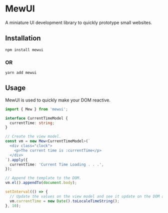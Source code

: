 # MewUI

A miniature UI development library to quickly prototype small websites.

## Installation

```shell
npm install mewui
```

### OR

```shell
yarn add mewui
```

## Usage

MewUI is used to quickly make your DOM reactive.

```typescript
import { Mew } from 'mewui';

interface CurrentTimeModel {
  currentTime: string;
}

// Create the view model.
const vm = new Mew<CurrentTimeModel>(`
  <div class="clock">
    <p>The current time is :currentTime</p>
  </div>
`).apply({
  currentTime: 'Current Time Loading . . .',
});

// Append the template to the DOM.
vm.el().appendTo(document.body);

setInterval(() => {
  // Update the values on the view model and see it update on the DOM automatically.
  vm.currentTime = new Date().toLocaleTimeString();
}, 10);
```

